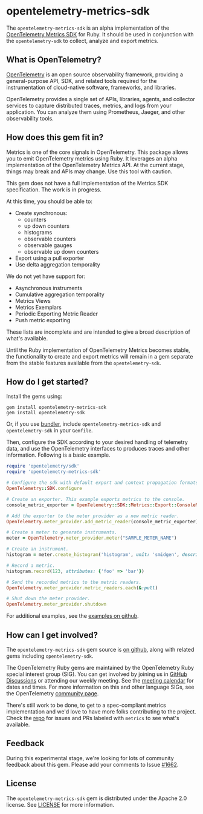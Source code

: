 # opentelemetry-metrics-sdk

The `opentelemetry-metrics-sdk` is an alpha implementation of the [OpenTelemetry Metrics SDK][metrics-sdk] for Ruby. It should be used in conjunction with the `opentelemetry-sdk` to collect, analyze and export metrics.

## What is OpenTelemetry?

[OpenTelemetry][opentelemetry-home] is an open source observability framework, providing a general-purpose API, SDK, and related tools required for the instrumentation of cloud-native software, frameworks, and libraries.

OpenTelemetry provides a single set of APIs, libraries, agents, and collector services to capture distributed traces, metrics, and logs from your application. You can analyze them using Prometheus, Jaeger, and other observability tools.

## How does this gem fit in?

Metrics is one of the core signals in OpenTelemetry. This package allows you to emit OpenTelemetry metrics using Ruby. It leverages an alpha implementation of the OpenTelemetry Metrics API. At the current stage, things may break and APIs may change. Use this tool with caution.

This gem does not have a full implementation of the Metrics SDK specification. The work is in progress.

At this time, you should be able to:
* Create synchronous:
  * counters
  * up down counters
  * histograms
  * observable counters
  * observable gauges
  * observable up down counters
* Export using a pull exporter
* Use delta aggregation temporality

We do not yet have support for:
* Asynchronous instruments
* Cumulative aggregation temporality
* Metrics Views
* Metrics Exemplars
* Periodic Exporting Metric Reader
* Push metric exporting

These lists are incomplete and are intended to give a broad description of what's available.

Until the Ruby implementation of OpenTelemetry Metrics becomes stable, the functionality to create and export metrics will remain in a gem separate from the stable features available from the `opentelemetry-sdk`.

## How do I get started?

Install the gems using:

```
gem install opentelemetry-metrics-sdk
gem install opentelemetry-sdk
```

Or, if you use [bundler][bundler-home], include `opentelemetry-metrics-sdk` and `opentelemetry-sdk` in your `Gemfile`.

Then, configure the SDK according to your desired handling of telemetry data, and use the OpenTelemetry interfaces to produces traces and other information. Following is a basic example.

```ruby
require 'opentelemetry/sdk'
require 'opentelemetry-metrics-sdk'

# Configure the sdk with default export and context propagation formats.
OpenTelemetry::SDK.configure

# Create an exporter. This example exports metrics to the console.
console_metric_exporter = OpenTelemetry::SDK::Metrics::Export::ConsoleMetricPullExporter.new

# Add the exporter to the meter provider as a new metric reader.
OpenTelemetry.meter_provider.add_metric_reader(console_metric_exporter)

# Create a meter to generate instruments.
meter = OpenTelemetry.meter_provider.meter("SAMPLE_METER_NAME")

# Create an instrument.
histogram = meter.create_histogram('histogram', unit: 'smidgen', description: 'desscription')

# Record a metric.
histogram.record(123, attributes: {'foo' => 'bar'})

# Send the recorded metrics to the metric readers.
OpenTelemetry.meter_provider.metric_readers.each(&:pull)

# Shut down the meter provider.
OpenTelemetry.meter_provider.shutdown
```

For additional examples, see the [examples on github][examples-github].

## How can I get involved?

The `opentelemetry-metrics-sdk` gem source is [on github][repo-github], along with related gems including `opentelemetry-sdk`.

The OpenTelemetry Ruby gems are maintained by the OpenTelemetry Ruby special interest group (SIG). You can get involved by joining us in [GitHub Discussions][discussions-url] or attending our weekly meeting. See the [meeting calendar][community-meetings] for dates and times. For more information on this and other language SIGs, see the OpenTelemetry [community page][ruby-sig].

There's still work to be done, to get to a spec-compliant metrics implementation and we'd love to have more folks contributing to the project. Check the [repo][repo-github] for issues and PRs labeled with `metrics` to see what's available.

## Feedback

During this experimental stage, we're looking for lots of community feedback about this gem. Please add your comments to Issue [#1662][1662].

## License

The `opentelemetry-metrics-sdk` gem is distributed under the Apache 2.0 license. See [LICENSE][license-github] for more information.


[metrics-sdk]: https://opentelemetry.io/docs/specs/otel/metrics/sdk/
[opentelemetry-home]: https://opentelemetry.io
[bundler-home]: https://bundler.io
[repo-github]: https://github.com/open-telemetry/opentelemetry-ruby
[license-github]: https://github.com/open-telemetry/opentelemetry-ruby/blob/main/LICENSE
[examples-github]: https://github.com/open-telemetry/opentelemetry-ruby/tree/main/examples/
[ruby-sig]: https://github.com/open-telemetry/community#ruby-sig
[community-meetings]: https://github.com/open-telemetry/community#community-meetings
[discussions-url]: https://github.com/open-telemetry/opentelemetry-ruby/discussions
[1662]: https://github.com/open-telemetry/opentelemetry-ruby/issues/1662
